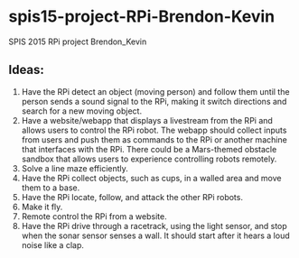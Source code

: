 # spis15-project-RPi-Brendon-Kevin
SPIS 2015 RPi project Brendon_Kevin

## Ideas:

1. Have the RPi detect an object (moving person) and follow them until the person sends a sound signal to the RPi, making it switch directions and search for a new moving object. 
2. Have a website/webapp that displays a livestream from the RPi and  allows users to control the RPi robot. The webapp should collect inputs from users and push them as commands to the RPi or another machine that interfaces with the RPi. There could be a Mars-themed obstacle sandbox that allows users to experience controlling robots remotely.
3. Solve a line maze efficiently.
4. Have the RPi collect objects, such as cups, in a walled area and move them to a base.
5. Have the RPi locate, follow, and attack the other RPi robots.
6. Make it fly.
7. Remote control the RPi from a website.
8. Have the RPi drive through a racetrack, using the light sensor, and stop when the sonar sensor senses a wall. It should start after it hears a loud noise like a clap.
